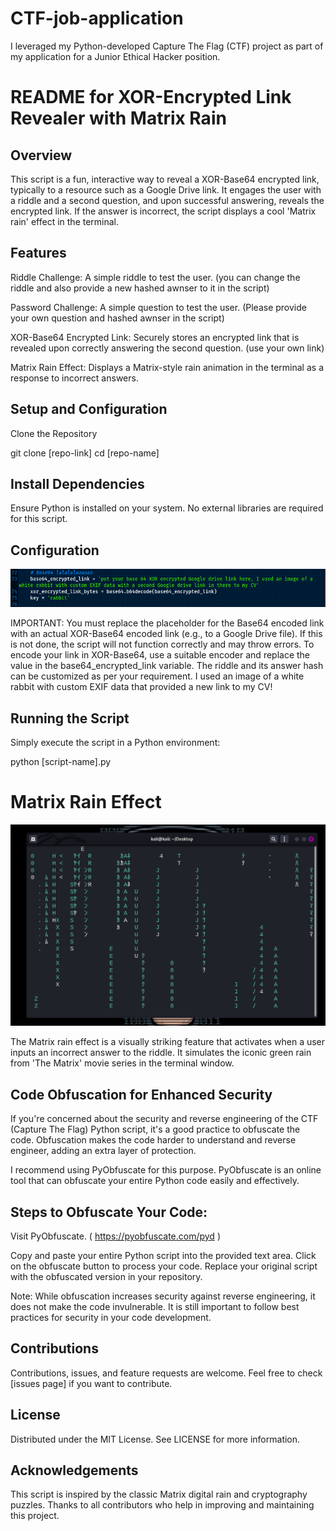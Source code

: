 # CTF-job-application
I leveraged my Python-developed Capture The Flag (CTF) project as part of my application for a Junior Ethical Hacker position.

# README for XOR-Encrypted Link Revealer with Matrix Rain

## Overview

This script is a fun, interactive way to reveal a XOR-Base64 encrypted link, typically to a resource such as a Google Drive link. It engages the user with a riddle and a second question, and upon successful answering, reveals the encrypted link. If the answer is incorrect, the script displays a cool  'Matrix rain' effect in the terminal.

## Features

Riddle Challenge: A simple riddle to test the user. (you can change the riddle and also provide a new hashed awnser to it in the script)

Password Challenge: A simple question to test the user. (Please provide your own question and hashed awnser in the script)

XOR-Base64 Encrypted Link: Securely stores an encrypted link that is revealed upon correctly answering the second question. (use your own link)

Matrix Rain Effect: Displays a Matrix-style rain animation in the terminal as a response to incorrect answers.


## Setup and Configuration

Clone the Repository

git clone [repo-link]
cd [repo-name]

## Install Dependencies

Ensure Python is installed on your system.
No external libraries are required for this script.

## Configuration

![Don't forget to change this](https://github.com/GlitchGh0st/CTF-job-application/blob/main/Screenshot%202024-01-03%20160734.png)

IMPORTANT: You must replace the placeholder for the Base64 encoded link with an actual XOR-Base64 encoded link (e.g., to a Google Drive file). If this is not done, the script will not function correctly and may throw errors.
To encode your link in XOR-Base64, use a suitable encoder and replace the value in the base64_encrypted_link variable.
The riddle and its answer hash can be customized as per your requirement. I used an image of a white rabbit with custom EXIF data that provided a new link to my CV!


## Running the Script

Simply execute the script in a Python environment:

python [script-name].py


# Matrix Rain Effect

![Matrix Rain Effect](https://github.com/GlitchGh0st/CTF-job-application/blob/main/Screenshot%202024-01-03%20155642.png)


The Matrix rain effect is a visually striking feature that activates when a user inputs an incorrect answer to the riddle. It simulates the iconic green rain from 'The Matrix' movie series in the terminal window.


## Code Obfuscation for Enhanced Security

If you're concerned about the security and reverse engineering of the CTF (Capture The Flag) Python script, it's a good practice to obfuscate the code. Obfuscation makes the code harder to understand and reverse engineer, adding an extra layer of protection.

I recommend using PyObfuscate for this purpose. PyObfuscate is an online tool that can obfuscate your entire Python code easily and effectively.

## Steps to Obfuscate Your Code:

Visit PyObfuscate. ( https://pyobfuscate.com/pyd  )

Copy and paste your entire Python script into the provided text area.
Click on the obfuscate button to process your code.
Replace your original script with the obfuscated version in your repository.

Note: While obfuscation increases security against reverse engineering, it does not make the code invulnerable. It is still important to follow best practices for security in your code development.


## Contributions

Contributions, issues, and feature requests are welcome. Feel free to check [issues page] if you want to contribute.

## License

Distributed under the MIT License. See LICENSE for more information.

## Acknowledgements

This script is inspired by the classic Matrix digital rain and cryptography puzzles.
Thanks to all contributors who help in improving and maintaining this project.

